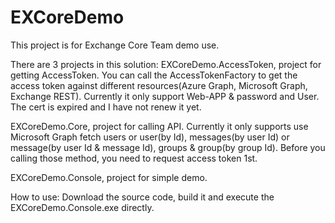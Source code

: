 # EXCoreDemo
This project is for Exchange Core Team demo use.

There are 3 projects in this solution:
EXCoreDemo.AccessToken, project for getting AccessToken. 
You can call the AccessTokenFactory to get the access token against different resources(Azure Graph, Microsoft Graph, Exchange REST). Currently it only support Web-APP & password and User. The cert is expired and I have not renew it yet.

EXCoreDemo.Core, project for calling API. Currently it only supports use Microsoft Graph fetch users or user(by Id), messages(by user Id) or message(by user Id & message Id), groups & group(by group Id). Before you calling those method, you need to request access token 1st.

EXCoreDemo.Console, project for simple demo.

How to use:
Download the source code, build it and execute the EXCoreDemo.Console.exe directly.
